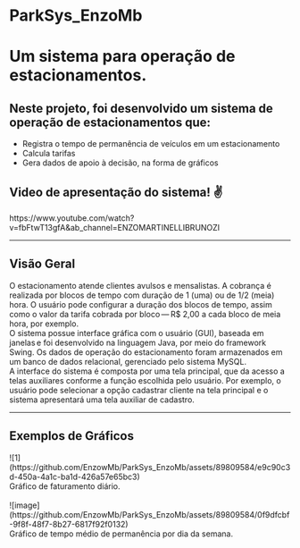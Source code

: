 # ParkSys_EnzoMb
<h1>Um sistema para operação de estacionamentos.</h1>
<h2>Neste projeto, foi desenvolvido um sistema de operação de estacionamentos que:</h2>
<ul>
  <li>Registra o tempo de permanência de veículos em um estacionamento</li>
  <li>Calcula tarifas</li>
  <li>Gera dados de apoio à decisão, na forma de gráficos</li>
</ul>
<h2>Video de apresentação do sistema! ✌</h2>
https://www.youtube.com/watch?v=fbFtwT13gfA&ab_channel=ENZOMARTINELLIBRUNOZI
<hr>
<h2>Visão Geral</h2>
O estacionamento atende clientes avulsos e mensalistas. A cobrança é realizada por blocos de tempo com duração de 1 (uma) ou de 1/2 (meia) hora. O usuário pode configurar a duração dos blocos de tempo, assim como o valor da tarifa cobrada por bloco — R$ 2,00 a cada bloco de meia hora, por exemplo.
<br>
O sistema possue interface gráfica com o usuário (GUI), baseada em janelas e foi desenvolvido na linguagem Java, por meio do framework Swing. Os dados de operação do estacionamento foram armazenados em um banco de dados relacional, gerenciado pelo sistema MySQL.
<br>
A interface do sistema é composta por uma tela principal, que da acesso a telas auxiliares conforme a função escolhida pelo usuário. Por exemplo, o usuário pode selecionar a opção cadastrar cliente na tela principal e o sistema apresentará uma tela auxiliar de cadastro.
<hr>
<h2>Exemplos de Gráficos</h2>
![1](https://github.com/EnzowMb/ParkSys_EnzoMb/assets/89809584/e9c90c3d-450a-4a1c-ba1d-426a57e65bc3)
<br>
Gráfico de faturamento diário.
<br>
<br>
![image](https://github.com/EnzowMb/ParkSys_EnzoMb/assets/89809584/0f9dfcbf-9f8f-48f7-8b27-6817f92f0132)
<br>
Gráfico de tempo médio de permanência por dia da semana.
